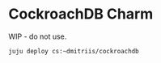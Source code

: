 CockroachDB Charm
==================================

WIP - do not use.

```bash
juju deploy cs:~dmitriis/cockroachdb
```
